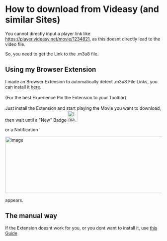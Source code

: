 # How to download from Videasy (and similar Sites)
You cannot directly input a player link like https://player.videasy.net/movie/1234821, as this doesnt directly lead to the video file.

So, you need to get the Link to the .m3u8 file.



## Using my Browser Extension 
I made an Browser Extension to automatically detect .m3u8 File Links, you can install it [here](https://addons.mozilla.org/en-US/firefox/addon/m3u8-link-finder/).
<br><br/>
(For the best Experience Pin the Extension to your Toolbar)
<br><br/>
Just install the Extension and start playing the Movie you want to download, then wait until a "New" Badge <img width="31" height="35" alt="image" src="https://github.com/user-attachments/assets/786212cc-6003-4eb7-9d4d-21a42f0f7db0" />

or a Notification 

<img width="596" height="181" alt="image" src="https://github.com/user-attachments/assets/691f2851-f985-44b4-985c-c8fbe9ef0471" />

appears.

## The manual way

If the Extension doesnt work for you, or you dont want to install it, use [this Guide](https://github.com/truelockmc/video-downloader/blob/main/videasy_2.md)

